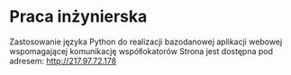 # Praca inżynierska
Zastosowanie języka Python do realizacji bazodanowej aplikacji webowej wspomagającej komunikację współlokatorów 
Strona jest dostępna pod adresem: http://217.97.72.178

